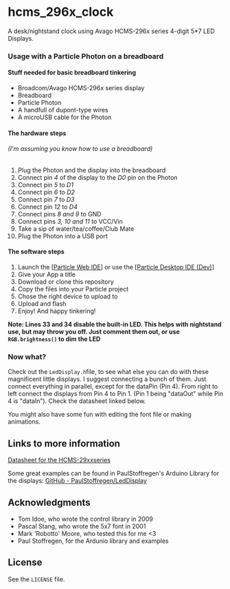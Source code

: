# hcms_296x_clock
A desk/nightstand clock using Avago HCMS-296x series 4-digit 5*7 LED Displays.




### Usage with a Particle Photon on a breadboard
#### Stuff needed for basic breadboard tinkering
- Broadcom/Avago HCMS-296x series display
- Breadboard
- Particle Photon
- A handfull of dupont-type wires
- A microUSB cable for the Photon

#### The hardware steps
###### (I'm assuming you know how to use a breadboard)
1. Plug the Photon and the display into the breadboard
2. Connect pin _4_ of the display to the _D0_ pin on the Photon
3. Connect pin _5_ to _D1_
4. Connect pin _6_ to _D2_
5. Connect pin _7_ to _D3_
6. Connect pin _12_ to _D4_
7. Connect pins _8 and 9_ to GND
8. Connect pins _3, 10 and 11_ to VCC/Vin
9. Take a sip of water/tea/coffee/Club Mate
10. Plug the Photon into a USB port


#### The software steps
1. Launch the [[Particle Web IDE](https://build.particle.io/build/new)]
 or use the [[Particle Desktop IDE (Dev)](https://docs.particle.io/tutorials/developer-tools/dev/#download)]
2. Give your App a title
3. Download or clone this repository
4. Copy the files into your Particle project
5. Chose the right device to upload to
6. Upload and flash
7. Enjoy! And happy tinkering!

**Note: Lines 33 and 34 disable the built-in LED. This helps with nightstand use, but may throw you off. Just comment them out, or use ``RGB.brightness()`` to dim the LED**


### Now what?
Check out the ``LedDisplay.h``file, to see what else you can do with these magnificent little displays. I suggest connecting a bunch of them. Just connect everything in parallel, except for the dataPin (Pin 4).
From right to left connect the displays from Pin 4 to Pin 1.
(Pin 1 being "dataOut" while Pin 4 is "dataIn"). Check the datasheet linked below.

You might also have some fun with editing the font file or making animations.


## Links to more information
[Datasheet for the HCMS-29xxseries](https://sigma.octopart.com/23295/datasheet/Avago-HCMS-2973.pdf)

Some great examples can be found in PaulStoffregen's Arduino Library for the displays: [GitHub - PaulStoffregen/LedDisplay](https://github.com/PaulStoffregen/LedDisplay)


## Acknowledgments
- Tom Idoe, who wrote the control library in 2009
- Pascal Stang, who wrote the 5x7 font in 2001
- Mark 'Robotto' Moore, who tested this for me <3
- Paul Stoffregen, for the Ardunio library and examples

## License
See the ``LICENSE`` file.
